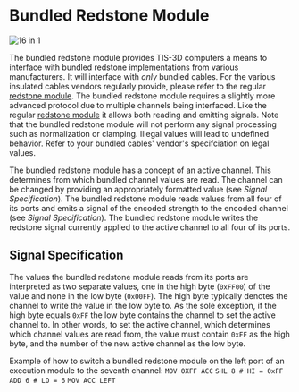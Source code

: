 # Bundled Redstone Module

![16 in 1](item:tis3d:moduleBundledRedstone)

The bundled redstone module provides TIS-3D computers a means to interface with bundled redstone implementations from various manufacturers. It will interface with *only* bundled cables. For the various insulated cables vendors regularly provide, please refer to the regular [redstone module](moduleRedstone.md). The bundled redstone module requires a slightly more advanced protocol due to multiple channels being interfaced. Like the regular [redstone module](moduleRedstone.md) it allows both reading and emitting signals. Note that the bundled redstone module will not perform any signal processing such as normalization or clamping. Illegal values will lead to undefined behavior. Refer to your bundled cables' vendor's specifciation on legal values.

The bundled redstone module has a concept of an active channel. This determines from which bundled channel values are read. The channel can be changed by providing an appropriately formatted value (see *Signal Specification*). The bundled redstone module reads values from all four of its ports and emits a signal of the encoded strength to the encoded channel (see *Signal Specification*). The bundled redstone module writes the redstone signal currently applied to the active channel to all four of its ports.

## Signal Specification
The values the bundled redstone module reads from its ports are interpreted as two separate values, one in the high byte (`0xFF00`) of the value and none in the low byte (`0x00FF`). The high byte typically denotes the channel to write the value in the low byte to. As the sole exception, if the high byte equals `0xFF` the low byte contains the channel to set the active channel to. In other words, to set the active channel, which determines which channel values are read from, the value must contain `0xFF` as the high byte, and the number of the new active channel as the low byte.

Example of how to switch a bundled redstone module on the left port of an execution module to the seventh channel:
`MOV 0XFF ACC`
`SHL 8 # HI = 0xFF`
`ADD 6 # LO = 6`
`MOV ACC LEFT`
